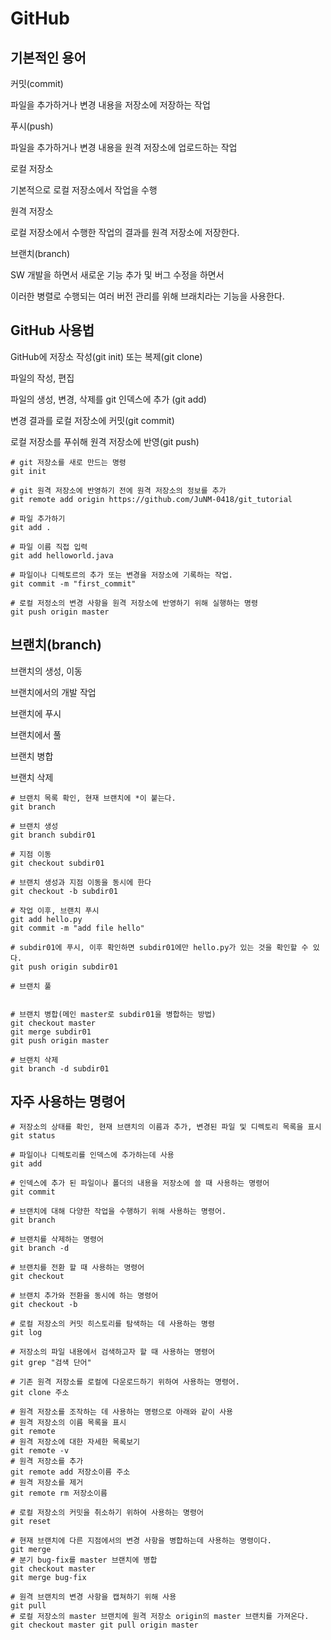 # GitHub

## 기본적인 용어

커밋(commit)

파일을 추가하거나 변경 내용을 저장소에 저장하는 작업



푸시(push)

파일을 추가하거나 변경 내용을 원격 저장소에 업로드하는 작업



로컬 저장소

기본적으로 로컬 저장소에서 작업을 수행



원격 저장소

로컬 저장소에서 수행한 작업의 결과를 원격 저장소에 저장한다.



브랜치(branch)

SW 개발을 하면서 새로운 기능 추가 및 버그 수정을 하면서

이러한 병렬로 수행되는 여러 버전 관리를 위해 브래치라는 기능을 사용한다.



## GitHub 사용법

GitHub에 저장소 작성(git init) 또는 복제(git clone)

파일의 작성, 편집

파일의 생성, 변경, 삭제를 git 인덱스에 추가 (git add)

변경 결과를 로컬 저장소에 커밋(git commit)

로컬 저장소를 푸쉬해 원격 저장소에 반영(git push)



```
# git 저장소를 새로 만드는 명령
git init

# git 원격 저장소에 반영하기 전에 원격 저장소의 정보를 추가
git remote add origin https://github.com/JuNM-0418/git_tutorial

# 파일 추가하기
git add .

# 파일 이름 직접 입력
git add helloworld.java

# 파일이나 디렉토르의 추가 또는 변경을 저장소에 기록하는 작업.
git commit -m "first_commit"

# 로컬 저정소의 변경 사항을 원격 저장소에 반영하기 위해 실행하는 명령
git push origin master
```



## 브랜치(branch)

브랜치의 생성, 이동

브랜치에서의 개발 작업

브랜치에 푸시

브랜치에서 풀

브랜치 병합

브랜치 삭제



```
# 브랜치 목록 확인, 현재 브랜치에 *이 붙는다.
git branch

# 브랜치 생성
git branch subdir01

# 지점 이동
git checkout subdir01

# 브랜치 생성과 지점 이동을 동시에 한다
git checkout -b subdir01

# 작업 이후, 브랜치 푸시
git add hello.py
git commit -m "add file hello"

# subdir01에 푸시, 이후 확인하면 subdir01에만 hello.py가 있는 것을 확인할 수 있다.
git push origin subdir01

# 브랜치 풀


# 브랜치 병합(메인 master로 subdir01을 병합하는 방법)
git checkout master
git merge subdir01
git push origin master

# 브랜치 삭제
git branch -d subdir01
```



## 자주 사용하는 명령어

```
# 저장소의 상태를 확인, 현재 브랜치의 이름과 추가, 변경된 파일 및 디렉토리 목록을 표시
git status

# 파일이나 디렉토리를 인덱스에 추가하는데 사용
git add

# 인덱스에 추가 된 파일이나 폴더의 내용을 저장소에 쓸 때 사용하는 명령어
git commit

# 브랜치에 대해 다양한 작업을 수행하기 위해 사용하는 명령어.
git branch

# 브랜치를 삭제하는 명령어
git branch -d

# 브랜치를 전환 할 때 사용하는 명령어
git checkout

# 브랜치 추가와 전환을 동시에 하는 명령어
git checkout -b

# 로컬 저장소의 커밋 히스토리를 탐색하는 데 사용하는 명령
git log

# 저장소의 파일 내용에서 검색하고자 할 때 사용하는 명령어
git grep "검색 단어"

# 기존 원격 저장소를 로컬에 다운로드하기 위하여 사용하는 명령어.
git clone 주소

# 원격 저장소를 조작하는 데 사용하는 명령으로 아래와 같이 사용
# 원격 저장소의 이름 목록을 표시
git remote
# 원격 저장소에 대한 자세한 목록보기
git remote -v
# 원격 저장소를 추가
git remote add 저장소이름 주소
# 원격 저장소를 제거
git remote rm 저장소이름

# 로컬 저장소의 커밋을 취소하기 위하여 사용하는 명령어
git reset

# 현재 브랜치에 다른 지점에서의 변경 사항을 병합하는데 사용하는 명령이다.
git merge
# 분기 bug-fix를 master 브랜치에 병합
git checkout master
git merge bug-fix

# 원격 브랜치의 변경 사항을 캡쳐하기 위해 사용
git pull
# 로컬 저장소의 master 브랜치에 원격 저장소 origin의 master 브랜치를 가져온다.
git checkout master git pull origin master
```

